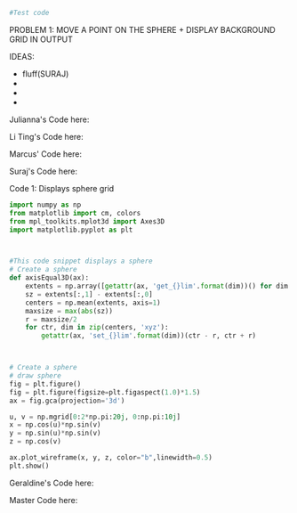 ```python
#Test code
```

PROBLEM 1: MOVE A POINT ON THE SPHERE + DISPLAY BACKGROUND GRID IN OUTPUT

IDEAS:
- fluff(SURAJ)
-
-
-






Julianna's Code here:

Li Ting's Code here:

Marcus' Code here:

Suraj's Code here:

Code 1: Displays sphere grid
```python
import numpy as np
from matplotlib import cm, colors
from mpl_toolkits.mplot3d import Axes3D
import matplotlib.pyplot as plt



#This code snippet displays a sphere
# Create a sphere
def axisEqual3D(ax):
    extents = np.array([getattr(ax, 'get_{}lim'.format(dim))() for dim in 'xyz'])
    sz = extents[:,1] - extents[:,0]
    centers = np.mean(extents, axis=1)
    maxsize = max(abs(sz))
    r = maxsize/2
    for ctr, dim in zip(centers, 'xyz'):
        getattr(ax, 'set_{}lim'.format(dim))(ctr - r, ctr + r)



# Create a sphere
# draw sphere
fig = plt.figure()
fig = plt.figure(figsize=plt.figaspect(1.0)*1.5) 
ax = fig.gca(projection='3d')

u, v = np.mgrid[0:2*np.pi:20j, 0:np.pi:10j]
x = np.cos(u)*np.sin(v)
y = np.sin(u)*np.sin(v)
z = np.cos(v)

ax.plot_wireframe(x, y, z, color="b",linewidth=0.5)
plt.show()
```

Geraldine's Code here:

Master Code here:
